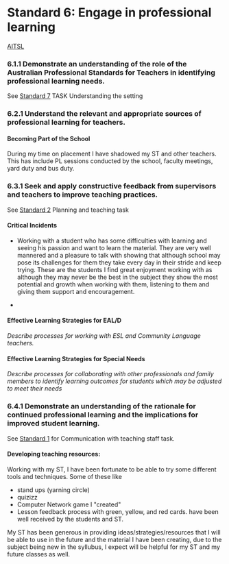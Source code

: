 # Standard 6: Engage in professional learning
[AITSL](https://www.aitsl.edu.au/standards#engage-in-professional-learning)

### 6.1.1 Demonstrate an understanding of the role of the Australian Professional Standards for Teachers in identifying professional learning needs.
See [Standard 7](./Standard7.md) TASK Understanding the setting

### 6.2.1 Understand the relevant and appropriate sources of professional learning for teachers.
#### Becoming Part of the School
During my time on placement I have shadowed my ST and other teachers. This has include PL sessions conducted by the school, faculty meetings, yard duty and bus duty. 

### 6.3.1 Seek and apply constructive feedback from supervisors and teachers to improve teaching practices.
See [Standard 2](./Standard2.md) Planning and teaching task

#### Critical Incidents
- Working with a student who has some difficulties with learning and seeing his passion and want to learn the material. They are very well mannered and a pleasure to talk with showing that although school may pose its challenges for them they take every day in their stride and keep trying. These are the students I find great enjoyment working with as although they may never be the best in the subject they show the most potential and growth when working with them, listening to them and giving them support and encouragement.

- 

#### Effective Learning Strategies for EAL/D
*Describe processes for working with ESL and Community Language teachers.*

#### Effective Learning Strategies for Special Needs
*Describe processes for collaborating with other professionals and family members to identify learning outcomes for students which may be adjusted to meet their needs*

### 6.4.1 Demonstrate an understanding of the rationale for continued professional learning and the implications for improved student learning.
See [Standard 1](./Standard1.md) for Communication with teaching staff task.

#### Developing teaching resources:
Working with my ST, I have been fortunate to be able to try some different tools and techniques. Some of these like
 - stand ups (yarning circle)
 - quizizz
 - Computer Network game I "created"
 - Lesson feedback process with green, yellow, and red cards.
have been well received by the students and ST.

My ST has been generous in providing ideas/strategies/resources that I will be able to use in the future and the material I have been creating, due to the subject being new in the syllubus, I expect will be helpful for my ST and my future classes as well.